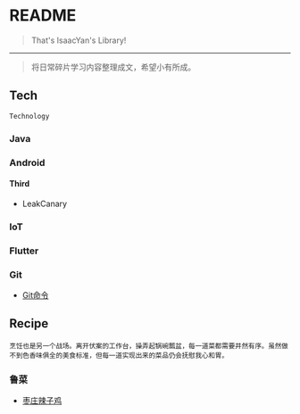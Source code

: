 # README

> That's IsaacYan's Library!

---

> 将日常碎片学习内容整理成文，希望小有所成。


## Tech
    Technology


### Java

### Android

#### Third
* LeakCanary


### IoT

### Flutter 

### Git
* [Git命令](/git/git-command.md)

## Recipe
    烹饪也是另一个战场。离开伏案的工作台，操弄起锅碗瓢盆，每一道菜都需要井然有序。虽然做不到色香味俱全的美食标准，但每一道实现出来的菜品仍会抚慰我心和胃。

### 鲁菜

* [枣庄辣子鸡](/recipe/lucai.md)
